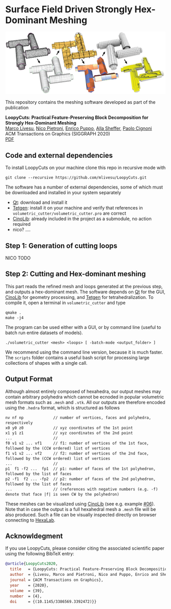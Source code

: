 # Surface Field Driven Strongly Hex-Dominant Meshing

<p align="center"><img src="LoopyCuts.jpg" width="700"></p>

This repository contains the meshing software developed as part of the publication

**LoopyCuts: Practical Feature-Preserving Block Decomposition for Strongly Hex-Dominant Meshing**<br>
[Marco Livesu](http://pers.ge.imati.cnr.it/livesu/), 
[Nico Pietroni](http://vcg.isti.cnr.it/~pietroni/), 
[Enrico Puppo](https://www.disi.unige.it/person/PuppoE/), 
[Alla Sheffer](http://www.cs.ubc.ca/%7Esheffa/), 
[Paolo Cignoni](http://vcg.isti.cnr.it/~cignoni/)<br>
ACM Transactions on Graphics (SIGGRAPH 2020)<br>
[PDF](http://pers.ge.imati.cnr.it/livesu/papers/LPPSC20/LPPSC20.pdf)

## Code and external dependencies
To install LoopyCuts on your machine clone this repo in recursive mode with
```
git clone --recursive https://github.com/mlivesu/LoopyCuts.git
```
The software has a number of external dependencies, some of which must be downloaded and installed in your system separately
* [Qt](https://www.qt.io/download): download and install it
* [Tetgen](http://wias-berlin.de/software/tetgen/): install it on your machine and verify that references in `volumetric_cutter/volumetric_cutter.pro` are correct
* [CinoLib](https://github.com/mlivesu/cinolib): already included in the project as a submodule, no action required
* nico? ....

## Step 1: Generation of cutting loops
NICO TODO

## Step 2: Cutting and Hex-dominant meshing
This part reads the refined mesh and loops generated at the previous step, and outputs a hex-dominant mesh. The software depends on [Qt](https://www.qt.io/download) for the GUI, [CinoLib](https://github.com/mlivesu/cinolib) for geometry processing, and [Tetgen](http://wias-berlin.de/software/tetgen/) for tetrahedralization. To compile it, open a terminal in `volumetric_cutter` and type
```
qmake .
make -j4
```
The program can be used either with a GUI, or by command line (useful to batch run entire datasets of models). 
```
./volumetric_cutter <mesh> <loops> [ -batch-mode <output_folder> ]
```
We recommend using the command line version, because it is much faster. The `scripts` folder contains a useful bash script for processing large collections of shapes with a single call.

## Output Format
Although almost entirely composed of hexahedra, our output meshes may contain arbitrary polyhedra which cannot be ecnoded in popular volumetric mesh formats such as `.mesh` and `.vtk`. All our outputs are therefore encoded using the `.hedra` format, which is structured as follows
```
nv nf np             // number of vertices, faces and polyhedra, respectively
x0 y0 z0             // xyz coordinates of the 1st point 
x1 y1 z1             // xyz coordinates of the 2nd point
...                  // 
f0 v1 v2 ... vf1     // f1: number of vertices of the 1st face, followed by the (CCW ordered) list of vertices
f1 v1 v2 ... vf2     // f2: number of vertices of the 2nd face, followed by the (CCW ordered) list of vertices
...                  //
p1  f1 -f2 ...  fp1  // p1: number of faces of the 1st polyhedron, followed by the list of faces
p2 -f1  f2 ... -fp2  // p2: number of faces of the 2nd polyhedron, followed by the list of faces
...                  // (references with negative numbers (e.g. -f) denote that face |f| is seen CW by the polyhedron)
```
These meshes can be visualized using [CinoLib](https://github.com/mlivesu/cinolib) (see e.g. example [#06](https://github.com/mlivesu/cinolib/tree/master/examples/06_base_app_polyhedralmesh)). Note that in case the output is a full hexahedral mesh a `.mesh` file will be also produced. Such a file can be visually inspected directly on browser connecting to [HexaLab](https://www.hexalab.net).

## Acknowldegment
If you use LoopyCuts, please consider citing the associated scientific paper using the following 
BibTeX entry:

```bibtex
@article{LoopyCuts2020,
  title   = {LoopyCuts: Practical Feature-Preserving Block Decomposition for Strongly Hex-Dominant Meshing},
  author  = {Livesu, Marco and Pietroni, Nico and Puppo, Enrico and Sheffer, Alla and Cignoni, Paolo},
  journal = {ACM Transactions on Graphics},
  year    = {2020},
  volume  = {39},
  number  = {4},
  doi     = {(10.1145/3386569.3392472)}}
```

